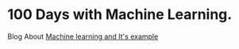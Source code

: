 # 100 Days with Machine Learning. 
 Blog About <a href="https://medium.com/@komalsingh161297/about-machine-learning-with-example-81365b6a7af7">Machine learning and It's example  </a>

